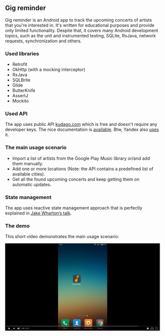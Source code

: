 ## Gig reminder ##

Gig reminder is an Android app to track the upcoming concerts of artists that you're interested in. It's written for educational purposes and provide only limited functionality. Despite that, it covers many Android development topics, such as the unit and instrumented testing, SQLite, RxJava, network requests, synchronization and others.

### Used libraries ###

* Retrofit
* OkHttp (with a mocking interceptor)
* RxJava
* SQLBrite
* Glide
* ButterKnife
* AssertJ
* Mockito

### Used API ###

The app uses public API [kudago.com](https://kudago.com) which is free and doesn't require any developer keys. The nice documentation is [available](https://docs.kudago.com/api/). Btw, Yandex also [uses](https://yandex.ru/support/afisha/partners.html) it.

### The main usage scenario ###

* Import a list of artists from the Google Play Music library or/and add them manually.
* Add one or more locations (Note: the API contains a predefined list of available cities).
* Get all the found upcoming concerts and keep getting them on automatic updates.

### State management ###

The app uses reactive state management approach that is perfectly explained in [Jake Wharton’s talk](https://youtu.be/0IKHxjkgop4?t=2885).

### The demo ###

This short video demonstrates the main usage scenario:

[![Gig reminder](https://raw.githubusercontent.com/andreybgm/andreybgm.github.io/master/images/gig_reminder.png)](https://youtu.be/tWzYCsIxbGE "Gig reminder")